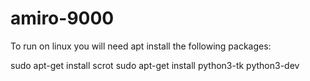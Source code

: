 # amiro-9000
To run on linux you will need apt install the following packages:

sudo apt-get install scrot
sudo apt-get install python3-tk python3-dev